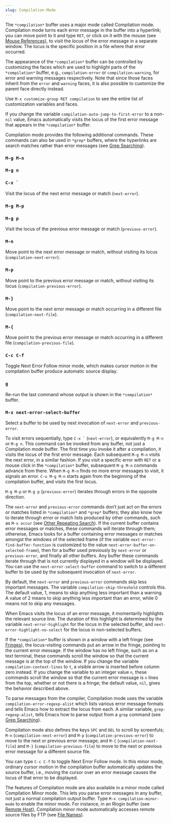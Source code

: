 ```yaml
---
slug: Compilation-Mode
---
```


The `*compilation*` buffer uses a major mode called Compilation mode. Compilation mode turns each error message in the buffer into a hyperlink; you can move point to it and type `RET`, or click on it with the mouse (see [Mouse References](Mouse-References)), to visit the *locus* of the error message in a separate window. The locus is the specific position in a file where that error occurred.

The appearance of the `*compilation*` buffer can be controlled by customizing the faces which are used to highlight parts of the `*compilation*` buffer, e.g., `compilation-error` or `compilation-warning`, for error and warning messages respectively. Note that since those faces inherit from the `error` and `warning` faces, it is also possible to customize the parent face directly instead.

Use `M-x customize-group RET compilation`<!-- /@w --> to see the entire list of customization variables and faces.

If you change the variable `compilation-auto-jump-to-first-error` to a non-`nil` value, Emacs automatically visits the locus of the first error message that appears in the `*compilation*` buffer.

Compilation mode provides the following additional commands. These commands can also be used in `*grep*` buffers, where the hyperlinks are search matches rather than error messages (see [Grep Searching](Grep-Searching)).

### `M-g M-n`

### `M-g n`

### `` C-x ` ``

Visit the locus of the next error message or match (`next-error`).

### `M-g M-p`

### `M-g p`

Visit the locus of the previous error message or match (`previous-error`).

### `M-n`

Move point to the next error message or match, without visiting its locus (`compilation-next-error`).

### `M-p`

Move point to the previous error message or match, without visiting its locus (`compilation-previous-error`).

### `M-}`

Move point to the next error message or match occurring in a different file (`compilation-next-file`).

### `M-{`

Move point to the previous error message or match occurring in a different file (`compilation-previous-file`).

### `C-c C-f`

Toggle Next Error Follow minor mode, which makes cursor motion in the compilation buffer produce automatic source display.

### `g`

Re-run the last command whose output is shown in the `*compilation*` buffer.

### `M-x next-error-select-buffer`

Select a buffer to be used by next invocation of `next-error` and `previous-error`.

To visit errors sequentially, type `` C-x ` ``<!-- /@w --> (`next-error`), or equivalently `M-g M-n` or `M-g n`. This command can be invoked from any buffer, not just a Compilation mode buffer. The first time you invoke it after a compilation, it visits the locus of the first error message. Each subsequent `M-g M-n`<!-- /@w --> visits the next error, in a similar fashion. If you visit a specific error with `RET` or a mouse click in the `*compilation*` buffer, subsequent `M-g M-n`<!-- /@w --> commands advance from there. When `M-g M-n`<!-- /@w --> finds no more error messages to visit, it signals an error. `C-u M-g M-n`<!-- /@w --> starts again from the beginning of the compilation buffer, and visits the first locus.

`M-g M-p` or `M-g p` (`previous-error`) iterates through errors in the opposite direction.

The `next-error` and `previous-error` commands don’t just act on the errors or matches listed in `*compilation*` and `*grep*` buffers; they also know how to iterate through error or match lists produced by other commands, such as `M-x occur` (see [Other Repeating Search](Other-Repeating-Search)). If the current buffer contains error messages or matches, these commands will iterate through them; otherwise, Emacs looks for a buffer containing error messages or matches amongst the windows of the selected frame (if the variable `next-error-find-buffer-function` is customized to the value `next-error-buffer-on-selected-frame`), then for a buffer used previously by `next-error` or `previous-error`, and finally all other buffers. Any buffer these commands iterate through that is not currently displayed in a window will be displayed. You can use the `next-error-select-buffer` command to switch to a different buffer to be used by the subsequent invocation of `next-error`.

By default, the `next-error` and `previous-error` commands skip less important messages. The variable `compilation-skip-threshold` controls this. The default value, 1, means to skip anything less important than a warning. A value of 2 means to skip anything less important than an error, while 0 means not to skip any messages.

When Emacs visits the locus of an error message, it momentarily highlights the relevant source line. The duration of this highlight is determined by the variable `next-error-highlight` for the locus in the selected buffer, and `next-error-highlight-no-select` for the locus in non-selected buffers.

If the `*compilation*` buffer is shown in a window with a left fringe (see [Fringes](Fringes)), the locus-visiting commands put an arrow in the fringe, pointing to the current error message. If the window has no left fringe, such as on a text terminal, these commands scroll the window so that the current message is at the top of the window. If you change the variable `compilation-context-lines` to `t`, a visible arrow is inserted before column zero instead. If you change the variable to an integer value `n`, these commands scroll the window so that the current error message is `n` lines from the top, whether or not there is a fringe; the default value, `nil`, gives the behavior described above.

To parse messages from the compiler, Compilation mode uses the variable `compilation-error-regexp-alist` which lists various error message formats and tells Emacs how to extract the locus from each. A similar variable, `grep-regexp-alist`, tells Emacs how to parse output from a `grep` command (see [Grep Searching](Grep-Searching)).

Compilation mode also defines the keys `SPC` and `DEL` to scroll by screenfuls; `M-n` (`compilation-next-error`) and `M-p` (`compilation-previous-error`) to move to the next or previous error message; and `M-{` (`compilation-next-file`) and `M-}` (`compilation-previous-file`) to move to the next or previous error message for a different source file.

You can type `C-c C-f` to toggle Next Error Follow mode. In this minor mode, ordinary cursor motion in the compilation buffer automatically updates the source buffer, i.e., moving the cursor over an error message causes the locus of that error to be displayed.

The features of Compilation mode are also available in a minor mode called Compilation Minor mode. This lets you parse error messages in any buffer, not just a normal compilation output buffer. Type `M-x compilation-minor-mode` to enable the minor mode. For instance, in an Rlogin buffer (see [Remote Host](Remote-Host)), Compilation minor mode automatically accesses remote source files by FTP (see [File Names](File-Names)).
